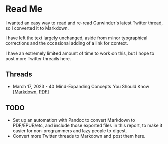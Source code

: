 # Read Me

I wanted an easy way to read and re-read Gurwinder's latest Twitter thread, so I converted it to Markdown.

I have left the text largely unchanged, aside from minor typgraphical corrections and the occasional adding of a link for context.

I have an extremely limited amount of time to work on this, but I hope to post more Twitter threads here.

## Threads
- March 17, 2023 - 40 Mind-Expanding Concepts You Should Know [[Markdown](2023-03-17.markdown), [PDF](2023-03-17.pdf)]


## TODO

- Set up an automation with Pandoc to convert Markdown to PDF/EPUB/etc, and include those exported files in this report, to make it easier for non-programmers and lazy people to digest.
- Convert more Twitter threads to Markdown and post them here.